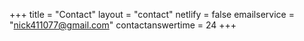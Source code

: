 +++
title = "Contact"
layout = "contact"
netlify = false
emailservice = "nick411077@gmail.com"
contactanswertime = 24
+++
